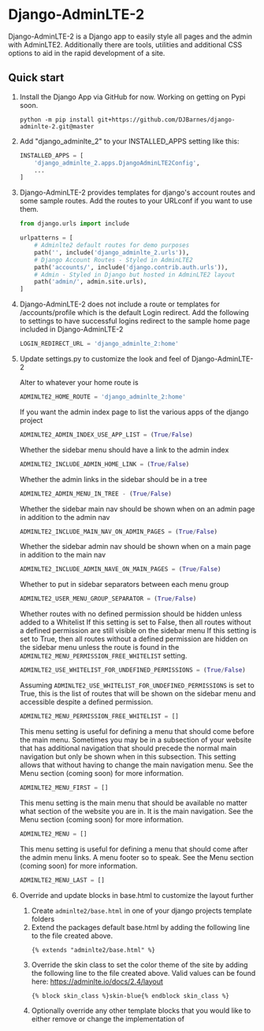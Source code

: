 # Django-AdminLTE-2

Django-AdminLTE-2 is a Django app to easily style all pages and the admin with AdminLTE2.
Additionally there are tools, utilities and additional CSS options to aid in the rapid development of a site.

## Quick start

1. Install the Django App via GitHub for now. Working on getting on Pypi soon.
    ```shell
    python -m pip install git+https://github.com/DJBarnes/django-adminlte-2.git@master
    ```

2. Add "django_adminlte_2" to your INSTALLED_APPS setting like this:
    ```python
    INSTALLED_APPS = [
        'django_adminlte_2.apps.DjangoAdminLTE2Config',
        ...
    ]
    ```

3. Django-AdminLTE-2 provides templates for django's account routes and some sample routes. Add the routes to your URLconf if you want to use them.
    ```python
    from django.urls import include

    urlpatterns = [
        # Adminlte2 default routes for demo purposes
        path('', include('django_adminlte_2.urls')),
        # Django Account Routes - Styled in AdminLTE2
        path('accounts/', include('django.contrib.auth.urls')),
        # Admin - Styled in Django but hosted in AdminLTE2 layout
        path('admin/', admin.site.urls),
    ]
    ```

4. Django-AdminLTE-2 does not include a route or templates for /accounts/profile which is the default Login redirect. Add the following to settings to have successful logins redirect to the sample home page included in Django-AdminLTE-2
    ```python
    LOGIN_REDIRECT_URL = 'django_adminlte_2:home'
    ```

5. Update settings.py to customize the look and feel of Django-AdminLTE-2

    Alter to whatever your home route is
    ```python
    ADMINLTE2_HOME_ROUTE = 'django_adminlte_2:home'
    ```

    If you want the admin index page to list the various apps of the django project
    ```python
    ADMINLTE2_ADMIN_INDEX_USE_APP_LIST = (True/False)
    ```

    Whether the sidebar menu should have a link to the admin index
    ```python
    ADMINLTE2_INCLUDE_ADMIN_HOME_LINK = (True/False)
    ```

    Whether the admin links in the sidebar should be in a tree
    ```python
    ADMINLTE2_ADMIN_MENU_IN_TREE - (True/False)
    ```

    Whether the sidebar main nav should be shown when on an admin page in addition to the admin nav
    ```python
    ADMINLTE2_INCLUDE_MAIN_NAV_ON_ADMIN_PAGES = (True/False)
    ```

    Whether the sidebar admin nav should be shown when on a main page in addition to the main nav
    ```python
    ADMINLTE2_INCLUDE_ADMIN_NAVE_ON_MAIN_PAGES = (True/False)
    ```

    Whether to put in sidebar separators between each menu group
    ```python
    ADMINLTE2_USER_MENU_GROUP_SEPARATOR = (True/False)
    ```

    Whether routes with no defined permission should be hidden unless added to a Whitelist
    If this setting is set to False, then all routes without a defined permission are still visible on the sidebar menu
    If this setting is set to True, then all routes without a defined permission are hidden on the sidebar menu unless the route is found in the ```ADMINLTE2_MENU_PERMISSION_FREE_WHITELIST``` setting.
    ```python
    ADMINLTE2_USE_WHITELIST_FOR_UNDEFINED_PERMISSIONS = (True/False)
    ```

    Assuming ```ADMINLTE2_USE_WHITELIST_FOR_UNDEFINED_PERMISSIONS``` is set to True, this is the list of routes that will be shown on the sidebar menu and accessible despite a defined permission.
    ```python
    ADMINLTE2_MENU_PERMISSION_FREE_WHITELIST = []
    ```

    This menu setting is useful for defining a menu that should come before the main menu. Sometimes you may be in a subsection of your website that has additional navigation that should precede the normal main navigation but only be shown when in this subsection. This setting allows that without having to change the main navigation menu.
    See the Menu section (coming soon) for more information.
    ```python
    ADMINLTE2_MENU_FIRST = []
    ```

    This menu setting is the main menu that should be available no matter what section of the website you are in. It is the main navigation.
    See the Menu section (coming soon) for more information.
    ```python
    ADMINLTE2_MENU = []
    ```

    This menu setting is useful for defining a menu that should come after the admin menu links. A menu footer so to speak.
    See the Menu section (coming soon) for more information.
    ```python
    ADMINLTE2_MENU_LAST = []
    ```

6. Override and update blocks in base.html to customize the layout further
    1. Create ```adminlte2/base.html``` in one of your django projects template folders
    2. Extend the packages default base.html by adding the following line to the file created above.
        ```htmldjango
        {% extends "adminlte2/base.html" %}
        ```
    3. Override the skin class to set the color theme of the site by adding the following line to the file created above.
        Valid values can be found here: https://adminlte.io/docs/2.4/layout
        ```htmldjango
        {% block skin_class %}skin-blue{% endblock skin_class %}
        ```
    4. Optionally override any other template blocks that you would like to either remove or change the implementation of
